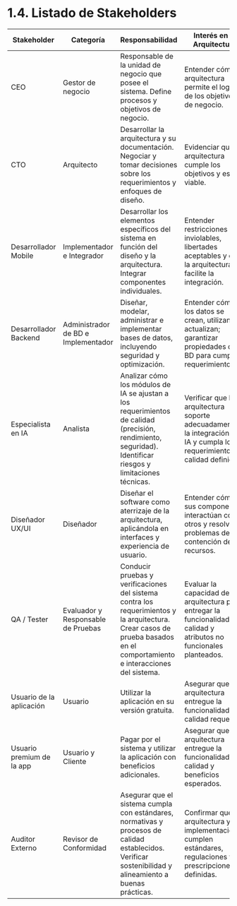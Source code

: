 # 1.4. Listado de Stakeholders

| Stakeholder              | Categoría                | Responsabilidad                                                                 | Interés en la Arquitectura                                                                 |
|---------------------------|--------------------------|---------------------------------------------------------------------------------|---------------------------------------------------------------------------------------------|
| CEO                       | Gestor de negocio        | Responsable de la unidad de negocio que posee el sistema. Define procesos y objetivos de negocio. | Entender cómo la arquitectura permite el logro de los objetivos de negocio.                 |
| CTO                       | Arquitecto              | Desarrollar la arquitectura y su documentación. Negociar y tomar decisiones sobre los requerimientos y enfoques de diseño. | Evidenciar que la arquitectura cumple los objetivos y es viable.                            |
| Desarrollador Mobile      | Implementador e Integrador | Desarrollar los elementos específicos del sistema en función del diseño y la arquitectura. Integrar componentes individuales. | Entender restricciones inviolables, libertades aceptables y que la arquitectura facilite la integración. |
| Desarrollador Backend     | Administrador de BD e Implementador     | Diseñar, modelar, administrar e implementar bases de datos, incluyendo seguridad y optimización. | Entender cómo los datos se crean, utilizan y actualizan; garantizar propiedades de BD para cumplir requerimientos. |
| Especialista en IA        | Analista | Analizar cómo los módulos de IA se ajustan a los requerimientos de calidad (precisión, rendimiento, seguridad). Identificar riesgos y limitaciones técnicas. | Verificar que la arquitectura soporte adecuadamente la integración de IA y cumpla los requerimientos de calidad definidos. |
| Diseñador UX/UI           | Diseñador                | Diseñar el software como aterrizaje de la arquitectura, aplicándola en interfaces y experiencia de usuario. | Entender cómo sus componentes interactúan con otros y resolver problemas de contención de recursos. |
| QA / Tester               | Evaluador y Responsable de Pruebas              | Conducir pruebas y verificaciones del sistema contra los requerimientos y la arquitectura. Crear casos de prueba basados en el comportamiento e interacciones del sistema. | Evaluar la capacidad de la arquitectura para entregar la funcionalidad, calidad y atributos no funcionales planteados. |
| Usuario de la aplicación  | Usuario                  | Utilizar la aplicación en su versión gratuita.                                    | Asegurar que la arquitectura entregue la funcionalidad y calidad requerida.                 |
| Usuario premium de la app | Usuario y Cliente        | Pagar por el sistema y utilizar la aplicación con beneficios adicionales.         | Asegurar que la arquitectura entregue la funcionalidad, calidad y beneficios esperados.     |
| Auditor Externo | Revisor de Conformidad | Asegurar que el sistema cumpla con estándares, normativas y procesos de calidad establecidos. Verificar sostenibilidad y alineamiento a buenas prácticas. | Confirmar que la arquitectura y sus implementaciones cumplen estándares, regulaciones y prescripciones definidas. |